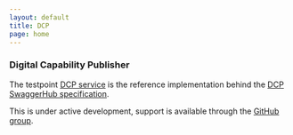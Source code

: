 ```yaml
---
layout: default
title: DCP
page: home
---
```

### Digital Capability Publisher

The testpoint [DCP service](https://dcp.testpoint.io/) is the reference implementation behind the [DCP SwaggerHub specification](https://swaggerhub.com/api/ausdigital/metadata-publisher/1.0).

This is under active development, support is available through the [GitHub group](https://github.com/ausdigital/ausdigital-dcp/issues).
